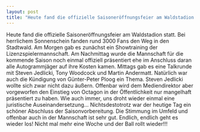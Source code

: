 ```yaml
---
layout: post
title: "Heute fand die offizielle Saisoneröffnungsfeier am Waldstadion statt."
---
```


Heute fand die offizielle Saisoneröffnungsfeier am Waldstadion statt. Bei herrlichem Sonnenschein fanden rund 3000 Fans den Weg in den Stadtwald. Am Morgen gab es zunächst ein Showtraining der Lizenzspielermannschaft. Am Nachmittag wurde die Mannschaft für die kommende Saison noch einmal offiziell präsentiert ehe im Anschluss daran alle Autogrammjäger auf ihre Kosten kamen. Mittags gab es eine Talkrunde mit Steven Jedlicki, Tony Woodcock und Martin Andermatt. Natürlich war auch die Kündigung von Günter-Peter Ploog ein Thema. Steven Jedlicki wollte sich zwar nicht dazu äußern. Offenbar wird dem Mediendirektor aber vorgeworfen den Einstieg von Octagon in der Öffentlichkeit nur mangelhaft präsentiert zu haben. Wie auch immer, uns droht wieder einmal eine juristische Auseinandersetzung... Nichtsdestotrotz war der heutige Tag ein schöner Abschluss der Saisonvorbereitung. Die Stimmung im Umfeld und offenbar auch in der Mannschaft ist sehr gut. Endlich, endlich geht es wieder los! Nicht mal mehr eine Woche und der Ball rollt wieder!!!

